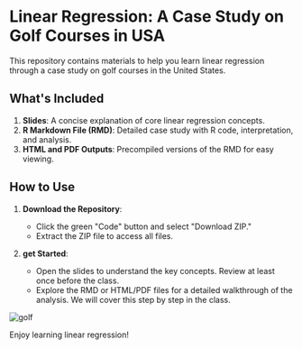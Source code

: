 # Linear Regression: A Case Study on Golf Courses in USA

This repository contains materials to help you learn linear regression through a case study on golf courses in the United States.

## What's Included
1. **Slides**: A concise explanation of core linear regression concepts.
2. **R Markdown File (RMD)**: Detailed case study with R code, interpretation, and analysis.
3. **HTML and PDF Outputs**: Precompiled versions of the RMD for easy viewing.

## How to Use
1. **Download the Repository**:
   - Click the green "Code" button and select "Download ZIP."
   - Extract the ZIP file to access all files.

2. **get Started**:
   - Open the slides to understand the key concepts. Review at least once before the class.
   - Explore the RMD or HTML/PDF files for a detailed walkthrough of the analysis. We will cover this step by step in the class.
  
![golf](https://github.com/user-attachments/assets/badeb883-dc44-4eee-a687-6cca8f10d8df)


Enjoy learning linear regression!
